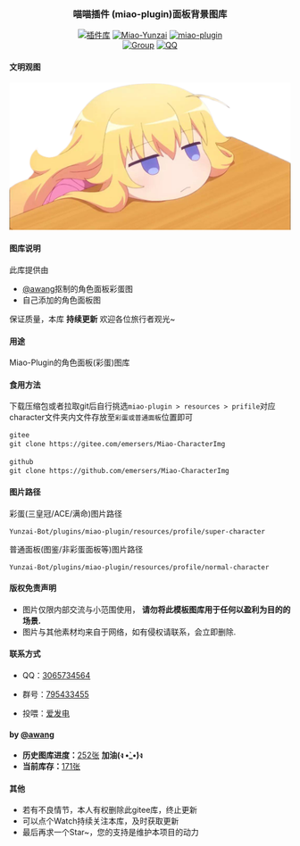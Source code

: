 
<div align="center">

### 喵喵插件 (miao-plugin)面板背景图库

<!-- [![访问量](https://profile-counter.glitch.me/miao-character/count.svg)](https://gitee.com/avang2003/miao-character.git) -->
[![插件库](https://img.shields.io/badge/Gitee-插件库-black?style=flat-square&logo=gitee)](https://gitee.com/yhArcadia/Yunzai-Bot-plugins-index) [![Miao-Yunzai](https://img.shields.io/badge/Yunzai-v3.0.0-black?style=flat-square&logo=dependabot)](https://gitee.com/yoimiya-kokomi/Miao-Yunzai) [![miao-plugin](https://img.shields.io/badge/喵喵-面板-black?style=flat-square&logo=dependabot)](https://gitee.com/yoimiya-kokomi/miao-plugin)</br>[![Group](https://img.shields.io/badge/群号-795433455-red?style=flat-square&logo=GroupMe&logoColor=white)](https://qm.qq.com/q/AzRVqMDVug) [![QQ](https://img.shields.io/badge/QQ-3065734564-success?style=flat-square&logo=tencent-qq)](https://qm.qq.com/cgi-bin/qm/qr?k=T3ZeUPHo9DGcBXzStLyJm4l7zL1KpRiO)

</div>

#### 文明观图

<div align="center">
  <img  src="img/开摆.png" alt="开摆" weight="400px">
</div>

#### 图库说明

此库提供由

* [@awang](https://gitee.com/avang2003)抠制的角色面板彩蛋图
* 自己添加的角色面板图

保证质量，本库 **持续更新** 欢迎各位旅行者观光~

#### 用途

Miao-Plugin的角色面板(彩蛋)图库

#### 食用方法

下载压缩包或者拉取git后自行挑选`miao-plugin > resources > prifile`对应character文件夹内文件存放至`彩蛋或普通面板`位置即可

```code
gitee
git clone https://gitee.com/emersers/Miao-CharacterImg

github
git clone https://github.com/emersers/Miao-CharacterImg
```

#### 图片路径

彩蛋(三皇冠/ACE/满命)图片路径

```path
Yunzai-Bot/plugins/miao-plugin/resources/profile/super-character
```

普通面板(图鉴/非彩蛋面板等)图片路径

```path
Yunzai-Bot/plugins/miao-plugin/resources/profile/normal-character
```

#### 版权免责声明

* 图片仅限内部交流与小范围使用， **请勿将此模板图库用于任何以盈利为目的的场景.**
* 图片与其他素材均来自于网络，如有侵权请联系，会立即删除.

#### 联系方式

* QQ：[3065734564](https://img.shields.io/badge/QQ-3065734564-success?style=flat-square&logo=tencent-qq)

* 群号：[795433455](https://qm.qq.com/q/AzRVqMDVug)

* 投喂：[爱发电](https://afdian.net/a/emerser)

#### by [@awang](https://gitee.com/avang2003)

* **历史图库进度：**[252张](https://docs.qq.com/sheet/DTm5MSkVER2hRVVNR?tab=BB08J2&friendUin=WXn283H4W66y2waUlJ7zXA%253D%253D&scode=&u=2e1ade70e2ed479c9fd2e9a03cadfff3) **加油(ง •̀_•́)ง**
* **当前库存：**[171张](https://gitee.com/avang2003/miao-character)

#### 其他

* 若有不良情节，本人有权删除此gitee库，终止更新
* 可以点个Watch持续关注本库，及时获取更新
* 最后再求一个Star~，您的支持是维护本项目的动力
